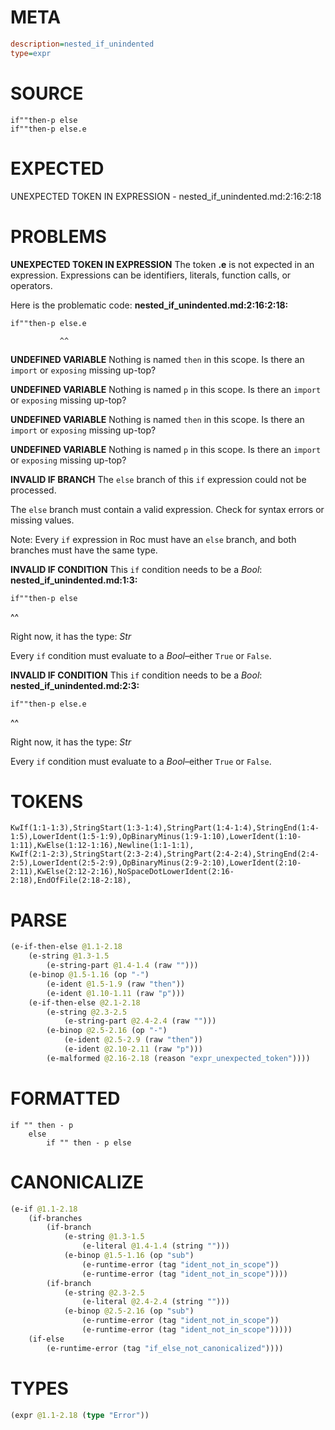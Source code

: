 # META
~~~ini
description=nested_if_unindented
type=expr
~~~
# SOURCE
~~~roc
if""then-p else
if""then-p else.e
~~~
# EXPECTED
UNEXPECTED TOKEN IN EXPRESSION - nested_if_unindented.md:2:16:2:18
# PROBLEMS
**UNEXPECTED TOKEN IN EXPRESSION**
The token **.e** is not expected in an expression.
Expressions can be identifiers, literals, function calls, or operators.

Here is the problematic code:
**nested_if_unindented.md:2:16:2:18:**
```roc
if""then-p else.e
```
               ^^


**UNDEFINED VARIABLE**
Nothing is named `then` in this scope.
Is there an `import` or `exposing` missing up-top?

**UNDEFINED VARIABLE**
Nothing is named `p` in this scope.
Is there an `import` or `exposing` missing up-top?

**UNDEFINED VARIABLE**
Nothing is named `then` in this scope.
Is there an `import` or `exposing` missing up-top?

**UNDEFINED VARIABLE**
Nothing is named `p` in this scope.
Is there an `import` or `exposing` missing up-top?

**INVALID IF BRANCH**
The `else` branch of this `if` expression could not be processed.

The `else` branch must contain a valid expression. Check for syntax errors or missing values.

Note: Every `if` expression in Roc must have an `else` branch, and both branches must have the same type.

**INVALID IF CONDITION**
This `if` condition needs to be a _Bool_:
**nested_if_unindented.md:1:3:**
```roc
if""then-p else
```
  ^^

Right now, it has the type:
    _Str_

Every `if` condition must evaluate to a _Bool_–either `True` or `False`.

**INVALID IF CONDITION**
This `if` condition needs to be a _Bool_:
**nested_if_unindented.md:2:3:**
```roc
if""then-p else.e
```
  ^^

Right now, it has the type:
    _Str_

Every `if` condition must evaluate to a _Bool_–either `True` or `False`.

# TOKENS
~~~zig
KwIf(1:1-1:3),StringStart(1:3-1:4),StringPart(1:4-1:4),StringEnd(1:4-1:5),LowerIdent(1:5-1:9),OpBinaryMinus(1:9-1:10),LowerIdent(1:10-1:11),KwElse(1:12-1:16),Newline(1:1-1:1),
KwIf(2:1-2:3),StringStart(2:3-2:4),StringPart(2:4-2:4),StringEnd(2:4-2:5),LowerIdent(2:5-2:9),OpBinaryMinus(2:9-2:10),LowerIdent(2:10-2:11),KwElse(2:12-2:16),NoSpaceDotLowerIdent(2:16-2:18),EndOfFile(2:18-2:18),
~~~
# PARSE
~~~clojure
(e-if-then-else @1.1-2.18
	(e-string @1.3-1.5
		(e-string-part @1.4-1.4 (raw "")))
	(e-binop @1.5-1.16 (op "-")
		(e-ident @1.5-1.9 (raw "then"))
		(e-ident @1.10-1.11 (raw "p")))
	(e-if-then-else @2.1-2.18
		(e-string @2.3-2.5
			(e-string-part @2.4-2.4 (raw "")))
		(e-binop @2.5-2.16 (op "-")
			(e-ident @2.5-2.9 (raw "then"))
			(e-ident @2.10-2.11 (raw "p")))
		(e-malformed @2.16-2.18 (reason "expr_unexpected_token"))))
~~~
# FORMATTED
~~~roc
if "" then - p
	else
		if "" then - p else 
~~~
# CANONICALIZE
~~~clojure
(e-if @1.1-2.18
	(if-branches
		(if-branch
			(e-string @1.3-1.5
				(e-literal @1.4-1.4 (string "")))
			(e-binop @1.5-1.16 (op "sub")
				(e-runtime-error (tag "ident_not_in_scope"))
				(e-runtime-error (tag "ident_not_in_scope"))))
		(if-branch
			(e-string @2.3-2.5
				(e-literal @2.4-2.4 (string "")))
			(e-binop @2.5-2.16 (op "sub")
				(e-runtime-error (tag "ident_not_in_scope"))
				(e-runtime-error (tag "ident_not_in_scope")))))
	(if-else
		(e-runtime-error (tag "if_else_not_canonicalized"))))
~~~
# TYPES
~~~clojure
(expr @1.1-2.18 (type "Error"))
~~~
